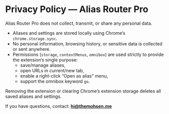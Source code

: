 # Privacy Policy — Alias Router Pro

Alias Router Pro does not collect, transmit, or share any personal data.

- Aliases and settings are stored locally using Chrome’s `chrome.storage.sync`.
- No personal information, browsing history, or sensitive data is collected or sent anywhere.
- Permissions (`storage`, `contextMenus`, `omnibox`) are used strictly to provide the extension’s single purpose:
  - save/manage aliases,
  - open URLs in current/new tab,
  - enable a right-click “Open as alias” menu,
  - support the omnibox keyword `go`.

Removing the extension or clearing Chrome’s extension storage deletes all saved aliases and settings.

If you have questions, contact: **<hi@themohsen.me>**
